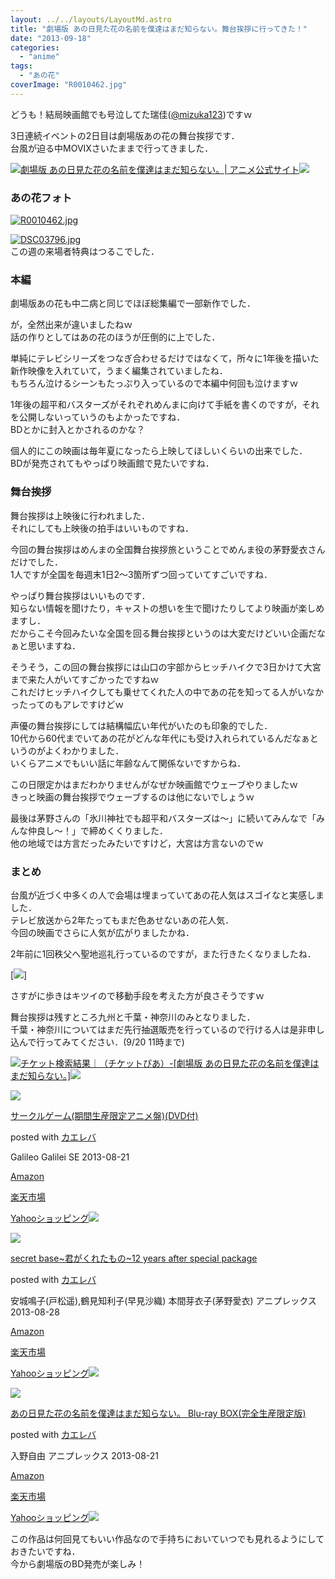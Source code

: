 ```yaml
---
layout: ../../layouts/LayoutMd.astro
title: "劇場版 あの日見た花の名前を僕達はまだ知らない。舞台挨拶に行ってきた！"
date: "2013-09-18"
categories: 
  - "anime"
tags: 
  - "あの花"
coverImage: "R0010462.jpg"
---
```


どうも！結局映画館でも号泣してた瑞佳([@mizuka123](https://twitter.com/mizuka123))ですｗ

3日連続イベントの2日目は劇場版あの花の舞台挨拶です．  
台風が迫る中MOVIXさいたままで行ってきました．

[![](http://capture.heartrails.com/150x130/shadow?http://www.anohana.jp/)](http://www.anohana.jp/)[劇場版 あの日見た花の名前を僕達はまだ知らない。| アニメ公式サイト](http://www.anohana.jp/)[![](http://b.hatena.ne.jp/entry/image/http://www.anohana.jp/)](http://b.hatena.ne.jp/entry/http://www.anohana.jp/)  
  

### あの花フォト

[![R0010462.jpg](/wp/images/9793331976_3241b5bc46_b.jpg)](http://www.flickr.com/photos/67522130@N08/9793331976/ "R0010462.jpg")

[![DSC03796.jpg](/wp/images/9793335216_1b8d198ef2_b.jpg)](http://www.flickr.com/photos/67522130@N08/9793335216/ "DSC03796.jpg")  
この週の来場者特典はつるこでした．

### 本編

劇場版あの花も中二病と同じでほぼ総集編で一部新作でした．

が，全然出来が違いましたねｗ  
話の作りとしてはあの花のほうが圧倒的に上でした．

単純にテレビシリーズをつなぎ合わせるだけではなくて，所々に1年後を描いた新作映像を入れていて，うまく編集されていましたね．  
もちろん泣けるシーンもたっぷり入っているので本編中何回も泣けますｗ

1年後の超平和バスターズがそれぞれめんまに向けて手紙を書くのですが，それを公開しないっていうのもよかったですね．  
BDとかに封入とかされるのかな？

個人的にこの映画は毎年夏になったら上映してほしいくらいの出来でした．  
BDが発売されてもやっぱり映画館で見たいですね．

### 舞台挨拶

舞台挨拶は上映後に行われました．  
それにしても上映後の拍手はいいものですね．

今回の舞台挨拶はめんまの全国舞台挨拶旅ということでめんま役の茅野愛衣さんだけでした．  
1人ですが全国を毎週末1日2～3箇所ずつ回っていてすごいですね．

やっぱり舞台挨拶はいいものです．  
知らない情報を聞けたり，キャストの想いを生で聞けたりしてより映画が楽しめますし．  
だからこそ今回みたいな全国を回る舞台挨拶というのは大変だけどいい企画だなぁと思いますね．

そうそう，この回の舞台挨拶には山口の宇部からヒッチハイクで3日かけて大宮まで来た人がいてすごかったですねｗ  
これだけヒッチハイクしても乗せてくれた人の中であの花を知ってる人がいなかったってのもアレですけどｗ

声優の舞台挨拶にしては結構幅広い年代がいたのも印象的でした．  
10代から60代までいてあの花がどんな年代にも受け入れられているんだなぁというのがよくわかりました．  
いくらアニメでもいい話に年齢なんて関係ないですからね．

この日限定かはまだわかりませんがなぜか映画館でウェーブやりましたｗ  
きっと映画の舞台挨拶でウェーブするのは他にないでしょうｗ

最後は茅野さんの「氷川神社でも超平和バスターズは～」に続いてみんなで「みんな仲良し～！」で締めくくりました．  
他の地域では方言だったみたいですけど，大宮は方言ないのでｗ

### まとめ

台風が近づく中多くの人で会場は埋まっていてあの花人気はスゴイなと実感しました．  
テレビ放送から2年たってもまだ色あせないあの花人気．  
今回の映画でさらに人気が広がりましたかね．

2年前に1回秩父へ聖地巡礼行っているのですが，また行きたくなりましたね．

[![](http://capture.heartrails.com/150x130/shadow?//mizuka123.net/352/)]  
  

さすがに歩きはキツイので移動手段を考えた方が良さそうですｗ

舞台挨拶は残すところ九州と千葉・神奈川のみとなりました．  
千葉・神奈川についてはまだ先行抽選販売を行っているので行ける人は是非申し込んで行ってみてください．(9/20 11時まで)

[![](http://capture.heartrails.com/150x130/shadow?http://ticket-search.pia.jp/pia/search_all.do?kw=%E5%8A%87%E5%A0%B4%E7%89%88%20%E3%81%82%E3%81%AE%E6%97%A5%E8%A6%8B%E3%81%9F%E8%8A%B1%E3%81%AE%E5%90%8D%E5%89%8D%E3%82%92%E5%83%95%E9%81%94%E3%81%AF%E3%81%BE%E3%81%A0%E7%9F%A5%E3%82%89%E3%81%AA%E3%81%84%E3%80%82)](http://ticket-search.pia.jp/pia/search_all.do?kw=%E5%8A%87%E5%A0%B4%E7%89%88%20%E3%81%82%E3%81%AE%E6%97%A5%E8%A6%8B%E3%81%9F%E8%8A%B1%E3%81%AE%E5%90%8D%E5%89%8D%E3%82%92%E5%83%95%E9%81%94%E3%81%AF%E3%81%BE%E3%81%A0%E7%9F%A5%E3%82%89%E3%81%AA%E3%81%84%E3%80%82)[チケット検索結果｜（チケットぴあ）-\[劇場版 あの日見た花の名前を僕達はまだ知らない。\]](http://ticket-search.pia.jp/pia/search_all.do?kw=%E5%8A%87%E5%A0%B4%E7%89%88%20%E3%81%82%E3%81%AE%E6%97%A5%E8%A6%8B%E3%81%9F%E8%8A%B1%E3%81%AE%E5%90%8D%E5%89%8D%E3%82%92%E5%83%95%E9%81%94%E3%81%AF%E3%81%BE%E3%81%A0%E7%9F%A5%E3%82%89%E3%81%AA%E3%81%84%E3%80%82)[![](http://b.hatena.ne.jp/entry/image/http://ticket-search.pia.jp/pia/search_all.do?kw=%E5%8A%87%E5%A0%B4%E7%89%88%20%E3%81%82%E3%81%AE%E6%97%A5%E8%A6%8B%E3%81%9F%E8%8A%B1%E3%81%AE%E5%90%8D%E5%89%8D%E3%82%92%E5%83%95%E9%81%94%E3%81%AF%E3%81%BE%E3%81%A0%E7%9F%A5%E3%82%89%E3%81%AA%E3%81%84%E3%80%82)](http://b.hatena.ne.jp/entry/http://ticket-search.pia.jp/pia/search_all.do?kw=%E5%8A%87%E5%A0%B4%E7%89%88%20%E3%81%82%E3%81%AE%E6%97%A5%E8%A6%8B%E3%81%9F%E8%8A%B1%E3%81%AE%E5%90%8D%E5%89%8D%E3%82%92%E5%83%95%E9%81%94%E3%81%AF%E3%81%BE%E3%81%A0%E7%9F%A5%E3%82%89%E3%81%AA%E3%81%84%E3%80%82)  
  

[![](/wp/images/61Vtwbn1h4L._SL160_.jpg)](https://www.amazon.co.jp/exec/obidos/ASIN/B00DOJQ0OO/mizuka123-22/ref=nosim/)

[サークルゲーム(期間生産限定アニメ盤)(DVD付)](https://www.amazon.co.jp/exec/obidos/ASIN/B00DOJQ0OO/mizuka123-22/ref=nosim/)

posted with [カエレバ](http://kaereba.com)

Galileo Galilei SE 2013-08-21

[Amazon](http://www.amazon.co.jp/gp/search?keywords=%8A%FA%8A%D4%90%B6%8EY%8C%C0%92%E8%83A%83j%83%81%94%D5%20%83T%81%5B%83N%83%8B%83Q%81%5B%83%80&__mk_ja_JP=%83J%83%5E%83J%83i&tag=mizuka123-22 "アマゾン")

[楽天市場](http://hb.afl.rakuten.co.jp/hgc/032b53ee.4b34c5ee.0f4a541e.f440145e/?pc=http%3A%2F%2Fsearch.rakuten.co.jp%2Fsearch%2Fmall%2F%25E6%259C%259F%25E9%2596%2593%25E7%2594%259F%25E7%2594%25A3%25E9%2599%2590%25E5%25AE%259A%25E3%2582%25A2%25E3%2583%258B%25E3%2583%25A1%25E7%259B%25A4%2520%25E3%2582%25B5%25E3%2583%25BC%25E3%2582%25AF%25E3%2583%25AB%25E3%2582%25B2%25E3%2583%25BC%25E3%2583%25A0%2F-%2Ff.1-p.1-s.1-sf.0-st.A-v.2%3Fx%3D0%26scid%3Daf_ich_link_urltxt%26m%3Dhttp%3A%2F%2Fm.rakuten.co.jp%2F "楽天市場")

[Yahooショッピング![](//ad.jp.ap.valuecommerce.com/servlet/gifbanner?sid=3066752&pid=881990642)](//ck.jp.ap.valuecommerce.com/servlet/referral?sid=3066752&pid=881990642&vc_url=http%3A%2F%2Fshopping.search.yahoo.co.jp%2Fsearch%3FuIv%3Don%26ei%3DUTF-8%26tab_ex%3Dcommerce%26slider%3D0%26va%3D%25E6%259C%259F%25E9%2596%2593%25E7%2594%259F%25E7%2594%25A3%25E9%2599%2590%25E5%25AE%259A%25E3%2582%25A2%25E3%2583%258B%25E3%2583%25A1%25E7%259B%25A4%2520%25E3%2582%25B5%25E3%2583%25BC%25E3%2582%25AF%25E3%2583%25AB%25E3%2582%25B2%25E3%2583%25BC%25E3%2583%25A0 "Yahooショッピング")

[![](/wp/images/51uTyiNxViL._SL160_.jpg)](https://www.amazon.co.jp/exec/obidos/ASIN/B00DV29XIE/mizuka123-22/ref=nosim/)

[secret base~君がくれたもの~12 years after special package](https://www.amazon.co.jp/exec/obidos/ASIN/B00DV29XIE/mizuka123-22/ref=nosim/)

posted with [カエレバ](http://kaereba.com)

安城鳴子(戸松遥),鶴見知利子(早見沙織) 本間芽衣子(茅野愛衣) アニプレックス 2013-08-28

[Amazon](http://www.amazon.co.jp/gp/search?keywords=12%20years%20after%20special%20package&__mk_ja_JP=%83J%83%5E%83J%83i&tag=mizuka123-22 "アマゾン")

[楽天市場](http://hb.afl.rakuten.co.jp/hgc/032b53ee.4b34c5ee.0f4a541e.f440145e/?pc=http%3A%2F%2Fsearch.rakuten.co.jp%2Fsearch%2Fmall%2F12%2520years%2520after%2520special%2520package%2F-%2Ff.1-p.1-s.1-sf.0-st.A-v.2%3Fx%3D0%26scid%3Daf_ich_link_urltxt%26m%3Dhttp%3A%2F%2Fm.rakuten.co.jp%2F "楽天市場")

[Yahooショッピング![](//ad.jp.ap.valuecommerce.com/servlet/gifbanner?sid=3066752&pid=881990642)](//ck.jp.ap.valuecommerce.com/servlet/referral?sid=3066752&pid=881990642&vc_url=http%3A%2F%2Fshopping.search.yahoo.co.jp%2Fsearch%3FuIv%3Don%26ei%3DUTF-8%26tab_ex%3Dcommerce%26slider%3D0%26va%3D12%2520years%2520after%2520special%2520package "Yahooショッピング")

[![](/wp/images/51y34rtBrLL._SL160_.jpg)](https://www.amazon.co.jp/exec/obidos/ASIN/B00D381J0G/mizuka123-22/ref=nosim/)

[あの日見た花の名前を僕達はまだ知らない。 Blu-ray BOX(完全生産限定版)](https://www.amazon.co.jp/exec/obidos/ASIN/B00D381J0G/mizuka123-22/ref=nosim/)

posted with [カエレバ](http://kaereba.com)

入野自由 アニプレックス 2013-08-21

[Amazon](http://www.amazon.co.jp/gp/search?keywords=Blu-ray%20BOX&__mk_ja_JP=%83J%83%5E%83J%83i&tag=mizuka123-22 "アマゾン")

[楽天市場](http://hb.afl.rakuten.co.jp/hgc/032b53ee.4b34c5ee.0f4a541e.f440145e/?pc=http%3A%2F%2Fsearch.rakuten.co.jp%2Fsearch%2Fmall%2FBlu-ray%2520BOX%2F-%2Ff.1-p.1-s.1-sf.0-st.A-v.2%3Fx%3D0%26scid%3Daf_ich_link_urltxt%26m%3Dhttp%3A%2F%2Fm.rakuten.co.jp%2F "楽天市場")

[Yahooショッピング![](//ad.jp.ap.valuecommerce.com/servlet/gifbanner?sid=3066752&pid=881990642)](//ck.jp.ap.valuecommerce.com/servlet/referral?sid=3066752&pid=881990642&vc_url=http%3A%2F%2Fshopping.search.yahoo.co.jp%2Fsearch%3FuIv%3Don%26ei%3DUTF-8%26tab_ex%3Dcommerce%26slider%3D0%26va%3DBlu-ray%2520BOX "Yahooショッピング")

この作品は何回見てもいい作品なので手持ちにおいていつでも見れるようにしておきたいですね．  
今から劇場版のBD発売が楽しみ！
